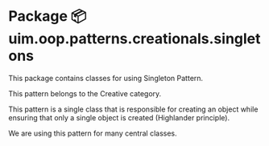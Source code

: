 # Package 📦 uim.oop.patterns.creationals.singletons

This package contains classes for using Singleton Pattern.

This pattern belongs to the Creative category.

This pattern is a single class that is responsible for creating an object while ensuring that only a single object is created (Highlander principle).

We are using this pattern for many central classes.
